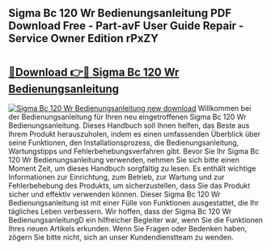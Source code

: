 ## Sigma Bc 120 Wr Bedienungsanleitung PDF Download Free - Part-avF User Guide Repair - Service Owner Edition rPxZY

# <h2><a href="http://df583ti.blite.top/?on=Sigma+Bc+120+Wr+Bedienungsanleitung">🔗Download 👉🔴 Sigma Bc 120 Wr Bedienungsanleitung</a></h2>

[![Sigma Bc 120 Wr Bedienungsanleitung new download](https://i.imgur.com/lujVjoI.png)](http://df583ti.blite.top/?on=Sigma+Bc+120+Wr+Bedienungsanleitung)
Willkommen bei der Bedienungsanleitung für Ihren neu eingetroffenen Sigma Bc 120 Wr Bedienungsanleitung. Dieses Handbuch soll Ihnen helfen, das Beste aus Ihrem Produkt herauszuholen, indem es einen umfassenden Überblick über seine Funktionen, den Installationsprozess, die Bedienungsanleitung, Wartungstipps und Fehlerbehebungsverfahren gibt. Bevor Sie Ihr Sigma Bc 120 Wr Bedienungsanleitung verwenden, nehmen Sie sich bitte einen Moment Zeit, um dieses Handbuch sorgfältig zu lesen. Es enthält wichtige Informationen zur Einrichtung, zum Betrieb, zur Wartung und zur Fehlerbehebung des Produkts, um sicherzustellen, dass Sie das Produkt sicher und effektiv verwenden können. Dieser Sigma Bc 120 Wr Bedienungsanleitung ist mit einer Fülle von Funktionen ausgestattet, die Ihr tägliches Leben verbessern. Wir hoffen, dass der Sigma Bc 120 Wr BedienungsanleitungD ein hilfreicher Begleiter war, wenn Sie die Funktionen Ihres neuen Artikels erkunden. Wenn Sie Fragen oder Bedenken haben, zögern Sie bitte nicht, sich an unser Kundendienstteam zu wenden.
